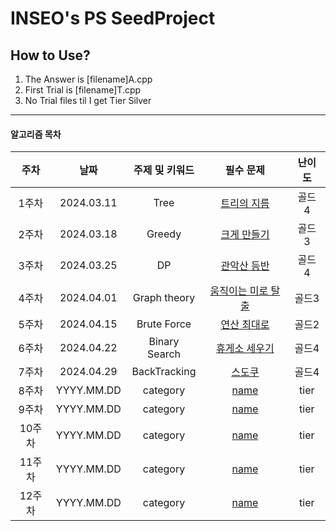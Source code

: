 # INSEO's PS SeedProject
## How to Use?
1. The Answer is  [filename]A.cpp
2. First Trial is [filename]T.cpp
3. No Trial files til I get Tier Silver
---
#### 알고리즘 목차
| 주차 | 날짜 | 주제 및 키워드 | 필수 문제 | 난이도 |
|:---------:|:---------:|:---------:|:---------:|:---------:|
|1주차| 2024.03.11 | Tree | [트리의 지름](https://www.acmicpc.net/problem/1967) | 골드 4 |
|2주차| 2024.03.18 | Greedy | [크게 만들기](https://www.acmicpc.net/problem/2812) | 골드 3 |  
|3주차| 2024.03.25 | DP | [관악산 등반](https://www.acmicpc.net/problem/14699) | 골드 4 |   
|4주차| 2024.04.01 | Graph theory | [움직이는 미로 탈출](https://www.acmicpc.net/problem/16954) | 골드3 |
|5주차| 2024.04.15 | Brute Force | [연산 최대로](https://www.acmicpc.net/problem/21943) | 골드2 |
|6주차| 2024.04.22 | Binary Search | [휴게소 세우기](https://www.acmicpc.net/problem/1477) | 골드4 |
|7주차| 2024.04.29 | BackTracking | [스도쿠](https://www.acmicpc.net/problem/2580) | 골드4 |
|8주차| YYYY.MM.DD | category | [name](link) | tier |
|9주차| YYYY.MM.DD | category | [name](link) | tier |
|10주차| YYYY.MM.DD | category | [name](link) | tier |
|11주차| YYYY.MM.DD | category | [name](link) | tier |
|12주차| YYYY.MM.DD | category | [name](link) | tier |